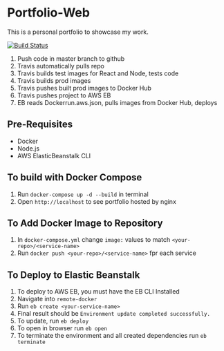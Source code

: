 # Portfolio-Web

This is a personal portfolio to showcase my work.


[![Build Status](https://travis-ci.org/github/alex-gagnon/Portfolio-Web?branch=main)](https://travis-ci.org/github/alex-gagnon/Portfolio-Web)

1. Push code in master branch to github
2. Travis automatically pulls repo
3. Travis builds test images for React and Node, tests code
4. Travis builds prod images
5. Travis pushes built prod images to Docker Hub
6. Travis pushes project to AWS EB
7. EB reads Dockerrun.aws.json, pulls images from Docker Hub, deploys


## Pre-Requisites

* Docker
* Node.js
* AWS ElasticBeanstalk CLI

## To build with Docker Compose

1. Run `docker-compose up -d --build` in terminal
2. Open `http://localhost` to see portfolio hosted by nginx

## To Add Docker Image to Repository

1. In `docker-compose.yml` change `image:` values to match `<your-repo>/<service-name>`
2. Run `docker push <your-repo>/<service-name>` fpr each service

## To Deploy to Elastic Beanstalk

1. To deploy to AWS EB, you must have the EB CLI Installed
2. Navigate into `remote-docker`
3. Run `eb create <your-service-name>`
4. Final result should be `Environment update completed successfully.`
5. To update, run `eb deploy`
6. To open in browser run `eb open`
7. To terminate the environment and all created dependencies run `eb terminate`
